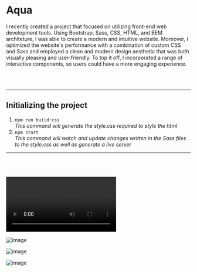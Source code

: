 # Aqua
I recently created a project that focused on utilizing front-end web development tools. 
Using Bootstrap, Sass, CSS, HTML, and BEM architeture, I was able to create a modern and intuitive website.
Moreover, I optimized the website's performance with a combination of custom CSS and Sass and 
employed a clean and modern design aesthetic that was both visually pleasing and user-friendly. 
To top it off, I incorporated a range of interactive components, so users could have a more engaging experience.

<br>
<br>

---
## Initializing the project<br>

1. `npm run build:css`<br>
*This command will generate the style.css required to style the html*<br>
2. `npm start`<br>
*This command will watch and update changes written in the Sass files to the style.css
as well as generate a live server*
---
<br>
<br>
<br>

<video controls autoplay>
  <source src="movie.mp4" type="video/mp4">
  Your browser does not support the video tag.
</video>

![image](https://user-images.githubusercontent.com/93670432/211947981-80196e75-05ab-4907-8e43-2837829851dd.png)

![image](https://user-images.githubusercontent.com/93670432/211948039-9ff50a14-b666-4693-a376-eaa3e4491aac.png)

![image](https://user-images.githubusercontent.com/93670432/211948184-242c3613-19b4-416e-bd47-ae5d291be4e4.png)
